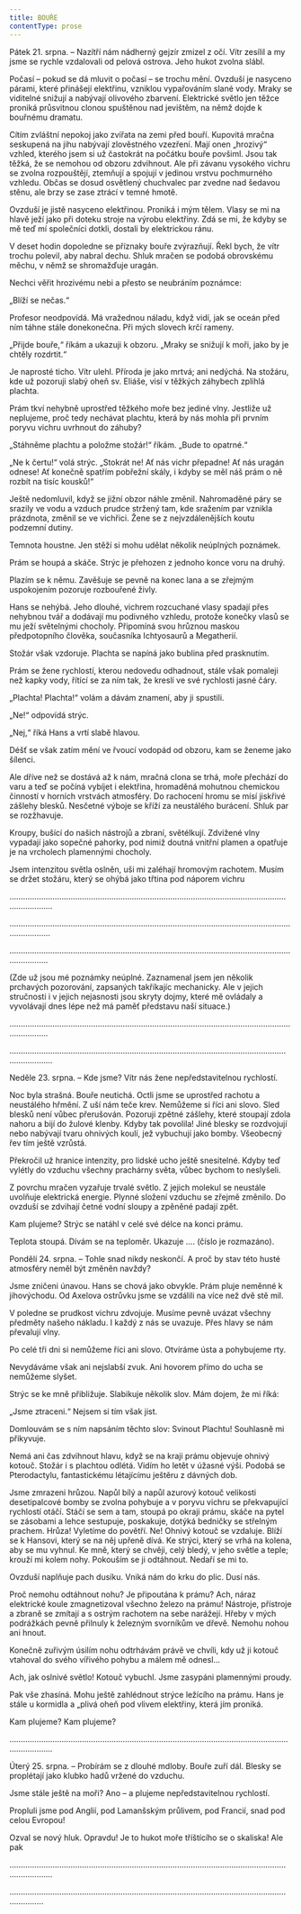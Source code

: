 ```yaml
---
title: BOUŘE
contentType: prose
---
```


<section>

Pátek 21. srpna. – Nazítří nám nádherný gejzír zmizel z očí. Vítr zesílil a my jsme se rychle vzdalovali od pelová ostrova. Jeho hukot zvolna slábl.

Počasí – pokud se dá mluvit o počasí – se trochu mění. Ovzduší je nasyceno párami, které přinášejí elektřinu, vzniklou vypařováním slané vody. Mraky se viditelné snižují a nabývají olivového zbarvení. Elektrické světlo jen těžce proniká průsvitnou clonou spuštěnou nad jevištěm, na němž dojde k bouřnému dramatu.

Cítím zvláštní nepokoj jako zvířata na zemi před bouří. Kupovitá mračna seskupená na jihu nabývají zlověstného vzezření. Mají onen „hrozivý“ vzhled, kterého jsem si už častokrát na počátku bouře povšiml. Jsou tak těžká, že se nemohou od obzoru zdvihnout. Ale při závanu vysokého vichru se zvolna rozpouštějí, ztemňují a spojují v jedinou vrstvu pochmurného vzhledu. Občas se dosud osvětlený chuchvalec par zvedne nad šedavou stěnu, ale brzy se zase ztrácí v temné hmotě.

Ovzduší je jistě nasyceno elektřinou. Proniká i mým tělem. Vlasy se mi na hlavě ježí jako při doteku stroje na výrobu elektřiny. Zdá se mi, že kdyby se mě teď mí společníci dotkli, dostali by elektrickou ránu.

V deset hodin dopoledne se příznaky bouře zvýrazňují. Řekl bych, že vítr trochu polevil, aby nabral dechu. Shluk mračen se podobá obrovskému měchu, v němž se shromažďuje uragán.

Nechci věřit hrozivému nebi a přesto se neubráním poznámce:

„Blíží se nečas.“

Profesor neodpovídá. Má vražednou náladu, když vidí, jak se oceán před ním táhne stále donekonečna. Při mých slovech krčí rameny.

„Přijde bouře,“ říkám a ukazuji k obzoru. „Mraky se snižují k moři, jako by je chtěly rozdrtit.“

Je naprosté ticho. Vítr ulehl. Příroda je jako mrtvá; ani nedýchá. Na stožáru, kde už pozoruji slabý oheň sv. Eliáše, visí v těžkých záhybech zplihlá plachta.

Prám tkví nehybně uprostřed těžkého moře bez jediné vlny. Jestliže už neplujeme, proč tedy nechávat plachtu, která by nás mohla při prvním poryvu vichru uvrhnout do záhuby?

„Stáhněme plachtu a položme stožár!“ říkám. „Bude to opatrné.“

„Ne k čertu!“ volá strýc. „Stokrát ne! Ať nás vichr přepadne! Ať nás uragán odnese! Ať konečně spatřím pobřežní skály, i kdyby se měl náš prám o ně rozbít na tisíc kousků!“

Ještě nedomluvil, když se jižní obzor náhle změnil. Nahromaděné páry se srazily ve vodu a vzduch prudce stržený tam, kde sražením par vznikla prázdnota, změnil se ve vichřici. Žene se z nejvzdálenějších koutu podzemní dutiny.

Temnota houstne. Jen stěží si mohu udělat několik neúplných poznámek.

Prám se houpá a skáče. Strýc je přehozen z jednoho konce voru na druhý.

Plazím se k němu. Zavěšuje se pevně na konec lana a se zřejmým uspokojením pozoruje rozbouřené živly.

Hans se nehýbá. Jeho dlouhé, vichrem rozcuchané vlasy spadají přes nehybnou tvář a dodávají mu podivného vzhledu, protože konečky vlasů se mu ježí světelnými chocholy. Připomíná svou hrůznou maskou předpotopního člověka, současníka Ichtyosaurů a Megatherií.

Stožár však vzdoruje. Plachta se napíná jako bublina před prasknutím.

Prám se žene rychlostí, kterou nedovedu odhadnout, stále však pomaleji než kapky vody, řítící se za ním tak, že kreslí ve své rychlosti jasné čáry.

„Plachta! Plachta!“ volám a dávám znamení, aby ji spustili.

„Ne!“ odpovídá strýc.

„Nej,“ říká Hans a vrtí slabě hlavou.

Déšť se však zatím mění ve řvoucí vodopád od obzoru, kam se ženeme jako šílenci.

Ale dříve než se dostává až k nám, mračná clona se trhá, moře přechází do varu a teď se počíná vybíjet i elektřina, hromaděná mohutnou chemickou činností v horních vrstvách atmosféry. Do rachocení hromu se mísí jiskřivé zášlehy blesků. Nesčetné výboje se kříží za neustálého burácení. Shluk par se rozžhavuje.

Kroupy, bušící do našich nástrojů a zbraní, světélkují. Zdvižené vlny vypadají jako sopečné pahorky, pod nimiž doutná vnitřní plamen a opatřuje je na vrcholech plamennými chocholy.

Jsem intenzitou světla oslněn, uši mi zaléhají hromovým rachotem. Musím se držet stožáru, který se ohýbá jako třtina pod náporem vichru

……………………………………………..…………………………………………………………………………….

……………………………………………………………………………………………….……………………………

.…………………………………………………………………………………………………………………….…….

(Zde už jsou mé poznámky neúplné. Zaznamenal jsem jen několik prchavých pozorování, zapsaných takříkajíc mechanicky. Ale v jejich stručnosti i v jejich nejasnosti jsou skryty dojmy, které mě ovládaly a vyvolávají dnes lépe než má paměť představu naší situace.)

……………………………………………………………………….…………………………………………………..

.…………………………………………………………………………………….…………………………………….

Neděle 23. srpna. – Kde jsme? Vítr nás žene nepředstavitelnou rychlostí.

Noc byla strašná. Bouře neutichá. Octli jsme se uprostřed rachotu a neustálého hřmění. Z uší nám teče krev. Nemůžeme si říci ani slovo. Sled blesků není vůbec přerušován. Pozoruji zpětné zášlehy, které stoupají zdola nahoru a bijí do žulové klenby. Kdyby tak povolila! Jiné blesky se rozdvojují nebo nabývají tvaru ohnivých koulí, jež vybuchují jako bomby. Všeobecný řev tím ještě vzrůstá.

Překročil už hranice intenzity, pro lidské ucho ještě snesitelné. Kdyby teď vylétly do vzduchu všechny prachárny světa, vůbec bychom to neslyšeli.

Z povrchu mračen vyzařuje trvalé světlo. Z jejich molekul se neustále uvolňuje elektrická energie. Plynné složení vzduchu se zřejmě změnilo. Do ovzduší se zdvihají četné vodní sloupy a zpěněné padají zpět.

Kam plujeme? Strýc se natáhl v celé své délce na konci prámu.

Teplota stoupá. Dívám se na teploměr. Ukazuje …. (číslo je rozmazáno).

Pondělí 24. srpna. – Tohle snad nikdy neskončí. A proč by stav této husté atmosféry neměl být změněn navždy?

Jsme zničeni únavou. Hans se chová jako obvykle. Prám pluje neměnné k jihovýchodu. Od Axelova ostrůvku jsme se vzdálili na více než dvě stě mil.

V poledne se prudkost vichru zdvojuje. Musíme pevně uvázat všechny předměty našeho nákladu. I každý z nás se uvazuje. Přes hlavy se nám převalují vlny.

Po celé tři dni si nemůžeme říci ani slovo. Otvíráme ústa a pohybujeme rty.

Nevydáváme však ani nejslabší zvuk. Ani hovorem přímo do ucha se nemůžeme slyšet.

Strýc se ke mně přibližuje. Slabikuje několik slov. Mám dojem, že mi říká:

„Jsme ztraceni.“ Nejsem si tím však jist.

Domlouvám se s ním napsáním těchto slov: Svinout Plachtu! Souhlasně mi přikyvuje.

Nemá ani čas zdvihnout hlavu, když se na kraji prámu objevuje ohnivý kotouč. Stožár i s plachtou odlétá. Vidím ho letět v úžasné výši. Podobá se Pterodactylu, fantastickému létajícímu ještěru z dávných dob.

Jsme zmrazeni hrůzou. Napůl bílý a napůl azurový kotouč velikosti desetipalcové bomby se zvolna pohybuje a v poryvu vichru se překvapující rychlostí otáčí. Stáčí se sem a tam, stoupá po okraji prámu, skáče na pytel se zásobami a lehce sestupuje, poskakuje, dotýká bedničky se střelným prachem. Hrůza! Vyletíme do povětří. Ne! Ohnivý kotouč se vzdaluje. Blíží se k Hansovi, který se na něj upřeně dívá. Ke strýci, který se vrhá na kolena, aby se mu vyhnul. Ke mně, který se chvěji, celý bledý, v jeho světle a teple; krouží mi kolem nohy. Pokouším se ji odtáhnout. Nedaří se mi to.

Ovzduší naplňuje pach dusíku. Vniká nám do krku do plic. Dusí nás.

Proč nemohu odtáhnout nohu? Je připoutána k prámu? Ach, náraz elektrické koule zmagnetizoval všechno železo na prámu! Nástroje, přístroje a zbraně se zmítají a s ostrým rachotem na sebe narážejí. Hřeby v mých podrážkách pevně přilnuly k železným svorníkům ve dřevě. Nemohu nohou ani hnout.

Konečně zuřivým úsilím nohu odtrhávám právě ve chvíli, kdy už ji kotouč vtahoval do svého vířivého pohybu a málem mě odnesl…

Ach, jak oslnivé světlo! Kotouč vybuchl. Jsme zasypáni plamennými proudy.

Pak vše zhasíná. Mohu ještě zahlédnout strýce ležícího na prámu. Hans je stále u kormidla a „plivá oheň pod vlivem elektřiny, která jím proniká.

Kam plujeme? Kam plujeme?

…………………………………………………………………………………………………………………………….

Úterý 25. srpna. – Probírám se z dlouhé mdloby. Bouře zuří dál. Blesky se proplétají jako klubko hadů vržené do vzduchu.

Jsme stále ještě na moři? Ano – a plujeme nepředstavitelnou rychlostí.

Propluli jsme pod Anglií, pod Lamanšským průlivem, pod Francií, snad pod celou Evropou!

Ozval se nový hluk. Opravdu! Je to hukot moře tříštícího se o skaliska! Ale pak

.………………….…………………………………………………………………………………………………….…

…………………………………..……………………………………………………………………………………

</section>
